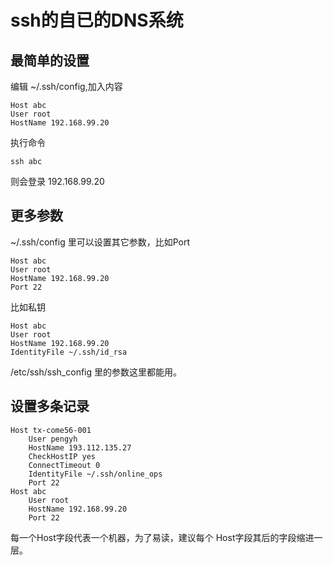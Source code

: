  
# ssh的自已的DNS系统

## 最简单的设置

编辑 ~/.ssh/config,加入内容 

    Host abc
    User root
    HostName 192.168.99.20

执行命令

    ssh abc

则会登录 192.168.99.20

## 更多参数
~/.ssh/config 里可以设置其它参数，比如Port

    Host abc
    User root
    HostName 192.168.99.20
    Port 22

比如私钥

    Host abc
    User root
    HostName 192.168.99.20
    IdentityFile ~/.ssh/id_rsa

/etc/ssh/ssh_config 里的参数这里都能用。

## 设置多条记录

    Host tx-come56-001
        User pengyh
        HostName 193.112.135.27
        CheckHostIP yes
        ConnectTimeout 0
        IdentityFile ~/.ssh/online_ops
        Port 22
    Host abc
        User root
        HostName 192.168.99.20
        Port 22

每一个Host字段代表一个机器，为了易读，建议每个 Host字段其后的字段缩进一层。




